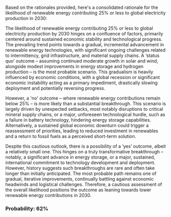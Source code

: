 Based on the rationales provided, here's a consolidated rationale for the likelihood of renewable energy contributing 25% or less to global electricity production in 2030:

The likelihood of renewable energy contributing 25% or less to global electricity production by 2030 hinges on a confluence of factors, primarily centered around sustained economic stability and technological progress. The prevailing trend points towards a gradual, incremental advancement in renewable energy technologies, with significant ongoing challenges related to intermittency, grid infrastructure, and material supply chains. A ‘status quo’ outcome – assuming continued moderate growth in solar and wind, alongside modest improvements in energy storage and hydrogen production – is the most probable scenario. This gradualism is heavily influenced by economic conditions, with a global recession or significant economic instability acting as a primary impediment, drastically slowing deployment and potentially reversing progress.

However, a 'no' outcome – where renewable energy contributions remain below 25% – is more likely than a substantial breakthrough. This scenario is largely driven by unexpected setbacks, most notably disruptions to critical mineral supply chains, or a major, unforeseen technological hurdle, such as a failure in battery technology, hindering energy storage capabilities. Alternatively, a sustained global economic downturn could trigger a reassessment of priorities, leading to reduced investment in renewables and a return to fossil fuels as a perceived short-term solution.

Despite this cautious outlook, there is a possibility of a ‘yes’ outcome, albeit a relatively small one. This hinges on a truly transformative breakthrough – notably, a significant advance in energy storage, or a major, sustained, international commitment to technology development and deployment. However, history suggests such breakthroughs are rare and often take longer than initially anticipated. The most probable path remains one of gradual, iterative improvements, continually battling against economic headwinds and logistical challenges. Therefore, a cautious assessment of the overall likelihood positions the outcome as leaning towards lower renewable energy contributions in 2030.

### Probability: 62%